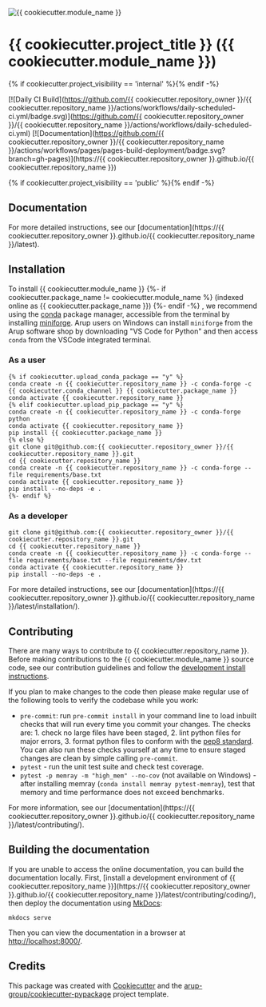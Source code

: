 <!--- the "--8<--" html comments define what part of the README to add to the index page of the documentation -->
<!--- --8<-- [start:docs] -->
![{{ cookiecutter.module_name }}](resources/logos/title.png)

# {{ cookiecutter.project_title }} ({{ cookiecutter.module_name }})

{% if cookiecutter.project_visibility == 'internal' %}<!--- --8<-- [end:docs] -->{% endif -%}

[![Daily CI Build](https://github.com/{{ cookiecutter.repository_owner }}/{{ cookiecutter.repository_name }}/actions/workflows/daily-scheduled-ci.yml/badge.svg)](https://github.com/{{ cookiecutter.repository_owner }}/{{ cookiecutter.repository_name }}/actions/workflows/daily-scheduled-ci.yml)
[![Documentation](https://github.com/{{ cookiecutter.repository_owner }}/{{ cookiecutter.repository_name }}/actions/workflows/pages/pages-build-deployment/badge.svg?branch=gh-pages)](https://{{ cookiecutter.repository_owner }}.github.io/{{ cookiecutter.repository_name }})

{% if cookiecutter.project_visibility == 'public' %}<!--- --8<-- [end:docs] -->{% endif -%}

## Documentation

For more detailed instructions, see our [documentation](https://{{ cookiecutter.repository_owner }}.github.io/{{ cookiecutter.repository_name }}/latest).

## Installation

To install {{ cookiecutter.module_name }}
{%- if cookiecutter.package_name != cookiecutter.module_name %}
 (indexed online as {{ cookiecutter.package_name }})
{%- endif -%}
, we recommend using the [conda](https://docs.conda.io/en/latest/) package manager, accessible from the terminal by installing [miniforge](https://github.com/conda-forge/miniforge?tab=readme-ov-file#download).
Arup users on Windows can install `miniforge` from the Arup software shop by downloading "VS Code for Python" and then access `conda` from the VSCode integrated terminal.

### As a user
<!--- --8<-- [start:docs-install-user] -->

``` shell
{% if cookiecutter.upload_conda_package == "y" %}
conda create -n {{ cookiecutter.repository_name }} -c conda-forge -c {{ cookiecutter.conda_channel }} {{ cookiecutter.package_name }}
conda activate {{ cookiecutter.repository_name }}
{% elif cookiecutter.upload_pip_package == "y" %}
conda create -n {{ cookiecutter.repository_name }} -c conda-forge python
conda activate {{ cookiecutter.repository_name }}
pip install {{ cookiecutter.package_name }}
{% else %}
git clone git@github.com:{{ cookiecutter.repository_owner }}/{{ cookiecutter.repository_name }}.git
cd {{ cookiecutter.repository_name }}
conda create -n {{ cookiecutter.repository_name }} -c conda-forge --file requirements/base.txt
conda activate {{ cookiecutter.repository_name }}
pip install --no-deps -e .
{%- endif %}
```
<!--- --8<-- [end:docs-install-user] -->

### As a developer
<!--- --8<-- [start:docs-install-dev] -->
``` shell
git clone git@github.com:{{ cookiecutter.repository_owner }}/{{ cookiecutter.repository_name }}.git
cd {{ cookiecutter.repository_name }}
conda create -n {{ cookiecutter.repository_name }} -c conda-forge --file requirements/base.txt --file requirements/dev.txt
conda activate {{ cookiecutter.repository_name }}
pip install --no-deps -e .
```
<!--- --8<-- [end:docs-install-dev] -->
For more detailed instructions, see our [documentation](https://{{ cookiecutter.repository_owner }}.github.io/{{ cookiecutter.repository_name }}/latest/installation/).

## Contributing

There are many ways to contribute to {{ cookiecutter.repository_name }}.
Before making contributions to the {{ cookiecutter.module_name }} source code, see our contribution guidelines and follow the [development install instructions](#as-a-developer).

If you plan to make changes to the code then please make regular use of the following tools to verify the codebase while you work:

- `pre-commit`: run `pre-commit install` in your command line to load inbuilt checks that will run every time you commit your changes.
The checks are: 1. check no large files have been staged, 2. lint python files for major errors, 3. format python files to conform with the [pep8 standard](https://peps.python.org/pep-0008/).
You can also run these checks yourself at any time to ensure staged changes are clean by simple calling `pre-commit`.
- `pytest` - run the unit test suite and check test coverage.
- `pytest -p memray -m "high_mem" --no-cov` (not available on Windows) - after installing memray (`conda install memray pytest-memray`), test that memory and time performance does not exceed benchmarks.

For more information, see our [documentation](https://{{ cookiecutter.repository_owner }}.github.io/{{ cookiecutter.repository_name }}/latest/contributing/).

## Building the documentation

If you are unable to access the online documentation, you can build the documentation locally.
First, [install a development environment of {{ cookiecutter.repository_name }}](https://{{ cookiecutter.repository_owner }}.github.io/{{ cookiecutter.repository_name }}/latest/contributing/coding/), then deploy the documentation using [MkDocs](https://www.mkdocs.org/):

``` shell
mkdocs serve
```

Then you can view the documentation in a browser at <http://localhost:8000/>.

## Credits

This package was created with [Cookiecutter](https://github.com/audreyr/cookiecutter) and the [arup-group/cookiecutter-pypackage](https://github.com/arup-group/cookiecutter-pypackage) project template.
